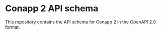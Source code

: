 # Conapp 2 API schema

This repository contains the API schema for Conapp 2 in the OpenAPI 2.0 format.

